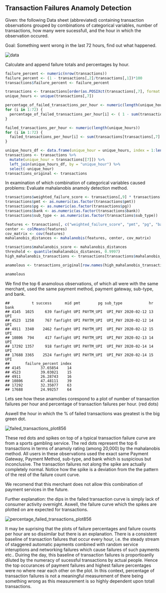 

## Transaction Failures Anamoly Detection
Given: the following Data sheet (abbreviated) containing transaction observations grouped by combinations of categorical variables, number of transactions, how many were sucessfull, and the hour in which the observation occured.

Goal: Something went wrong in the last 72 hours, find out what happened. 

![data](https://github.com/user-attachments/assets/41ab66e8-e73c-4644-ae96-8668443fcdc0)


Calculate and append failure totals and percentages by hour.


``` r
failure_percent <- numeric(nrow(transactions))
failure_percent <- (1 - transactions[,2]/transactions[,1])*100
transactions$failure_percent <- failure_percent

transactions <- transactions[order(as.POSIXct(transactions[,7], format = "%Y-%m-%d %H")),]
unique_hours <- unique(transactions[,7])

percentage_of_failed_transactions_per_hour <- numeric(length(unique_hours))
for (i in 1:72) {
  percentage_of_failed_transactions_per_hour[i] <- ( 1 - sum(transactions[transactions[,7] == unique_hours[i],2])/sum(transactions[transactions[,7] == unique_hours[i],1]))
}

failed_transactions_per_hour <- numeric(length(unique_hours))
for (i in 1:72) {
  failed_transactions_per_hour[i] <- sum(transactions[transactions[,7] == unique_hours[i],1]) - sum(transactions[transactions[,7] == unique_hours[i],2])
}
```




``` r
unique_hours_df <- data.frame(unique_hour = unique_hours, index = 1:length(unique_hours))
transactions <- transactions %>%
  mutate(unique_hour = transactions[[7]]) %>%
  left_join(unique_hours_df, by = "unique_hour") %>%
  select(-unique_hour)  
transactions_original <- transactions 
```

In examination of which combination of categorical variables caused problems: Evaluate mahalanobis anamoly detection method.



``` r
transactions$weighted_failure_score <- transactions[,9] * transactions[,1] *100 
transactions$pmt <- as.numeric(as.factor(transactions$pmt))
transactions$pg <- as.numeric(as.factor(transactions$pg))
transactions$bank <- as.numeric(as.factor(transactions$bank))
transactions$sub_type <- as.numeric(as.factor(transactions$sub_type))

features <- transactions[, c("weighted_failure_score", "pmt", "pg", "bank", "sub_type")]
center <- colMeans(features)
cov_matrix <- cov(features)
mahalanobis_distances <- mahalanobis(features, center, cov_matrix)

transactions$mahalanobis_score <- mahalanobis_distances
threshold <- quantile(mahalanobis_distances, 0.9997)
high_mahalanobis_transactions <- transactions[transactions$mahalanobis_score > threshold, ]

anamolous <- transactions_original[row.names(high_mahalanobis_transactions),]
```


``` r
anamolous
```

We find the top 6 anamolous observations, of which all were with the same merchant, used the same payment method, payment gateway, sub-type, and bank.

```
##          t success      mid pmt        pg sub_type            hr bank
## 4145  1025     639 fanfight UPI PAYTM_UPI  UPI_PAY 2020-02-12 13  UPI
## 4523  1258     767 fanfight UPI PAYTM_UPI  UPI_PAY 2020-02-12 14  UPI
## 4911  3340    2462 fanfight UPI PAYTM_UPI  UPI_PAY 2020-02-12 15  UPI
## 10806  794     417 fanfight UPI PAYTM_UPI  UPI_PAY 2020-02-13 14  UPI
## 17292 1357     918 fanfight UPI PAYTM_UPI  UPI_PAY 2020-02-14 14  UPI
## 17688 3365    2524 fanfight UPI PAYTM_UPI  UPI_PAY 2020-02-14 15  UPI
##       failure_percent index
## 4145         37.65854    14
## 4523         39.03021    15
## 4911         26.28743    16
## 10806        47.48111    39
## 17292        32.35077    63
## 17688        24.99257    64
```

Lets see how these anamolies corespond to a plot of number of transaction failures per hour and percentage of transaction failures per hour. (red dots)

Aswell the hour in which the % of failed transactions was greatest is the big green dot.

![failed_transactions_plot856](https://github.com/user-attachments/assets/83da3c80-a417-4df8-9d96-9285fad263a3)

These red dots and spikes on top of a typical transaction failure curve are from a sports gambling service. The red dots represent the top 6 transactions in terms of anamoly rating (among 20,000) by the mahalanobis method. All users in these observations used the exact same Payment Gateway, Payment Method, sub-type, and bank which is suspicious but inconclusive. The transaction failures not along the spike are actually completely normal. Notice how the spike is a deviation from the the pattern of the rest of the failure count curve.

We recomend that this merchant does not allow this combination of payment services in the future. 

Further explanation: the dips in the failed transaction curve is simply lack of consumer activity overnight. Aswell, the failure curve which the spikes are plotted on are expected for transactions. 

![percentage_failed_transactions_plot856](https://github.com/user-attachments/assets/eb5dc813-d885-4a29-8c68-de3772ff1fd1)

It may be suprising that the plots of failure percentages and failure counts per hour are so dissimilar but there is an explanation. There is a consistent baseline of transaction failures that occur every hour, i.e. the steady stream of staggered automatic payments combined with random service interuptions and networking failures which cause failures of such payments etc.. Duiring the day, this baseline of transaction failures is proportioanlly diluted by the numeracy of sucessful transactions by actual people. Hence the top occurances of payment failures and highest failure percentages were no where near each other on the plot. In this context, percentage of transaction failures is not a meaningful measurement of there being something wrong as this measurement is so highly dependent upon totall transactions. 




